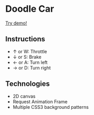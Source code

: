 # Doodle Car

[Try demo!](http://llinares.github.com/doodlecar/)

## Instructions
* ↑ or W: Throttle
* ↓ or S: Brake
* ← or A: Turn left
* → or D: Turn right

## Technologies
* 2D canvas
* Request Animation Frame
* Multiple CSS3 background patterns